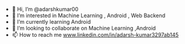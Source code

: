 - 👋 Hi, I’m @adarshkumar00
- 👀 I’m interested in Machine Learning , Android , Web Backend
- 🌱 I’m currently learning Android
- 💞️ I’m looking to collaborate on Machine Learning ,Android
- 📫 How to reach me www.linkedin.com/in/adarsh-kumar3297ab145

<!---
adarshkumar00/adarshkumar00 is a ✨ special ✨ repository because its `README.md` (this file) appears on your GitHub profile.
You can click the Preview link to take a look at your changes.
--->
